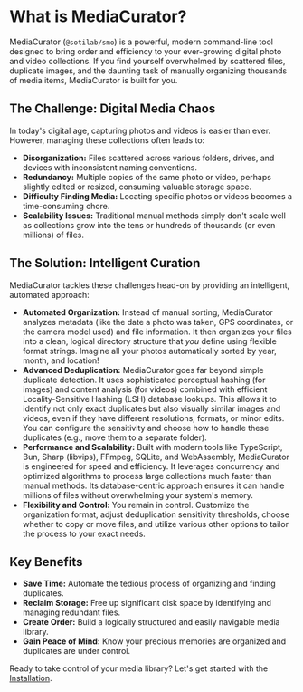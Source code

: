 # What is MediaCurator?

MediaCurator (`@sotilab/smo`) is a powerful, modern command-line tool designed to bring order and efficiency to your ever-growing digital photo and video collections. If you find yourself overwhelmed by scattered files, duplicate images, and the daunting task of manually organizing thousands of media items, MediaCurator is built for you.

## The Challenge: Digital Media Chaos

In today's digital age, capturing photos and videos is easier than ever. However, managing these collections often leads to:

- **Disorganization:** Files scattered across various folders, drives, and devices with inconsistent naming conventions.
- **Redundancy:** Multiple copies of the same photo or video, perhaps slightly edited or resized, consuming valuable storage space.
- **Difficulty Finding Media:** Locating specific photos or videos becomes a time-consuming chore.
- **Scalability Issues:** Traditional manual methods simply don't scale well as collections grow into the tens or hundreds of thousands (or even millions) of files.

## The Solution: Intelligent Curation

MediaCurator tackles these challenges head-on by providing an intelligent, automated approach:

- **Automated Organization:** Instead of manual sorting, MediaCurator analyzes metadata (like the date a photo was taken, GPS coordinates, or the camera model used) and file information. It then organizes your files into a clean, logical directory structure that _you_ define using flexible format strings. Imagine all your photos automatically sorted by year, month, and location!
- **Advanced Deduplication:** MediaCurator goes far beyond simple duplicate detection. It uses sophisticated perceptual hashing (for images) and content analysis (for videos) combined with efficient Locality-Sensitive Hashing (LSH) database lookups. This allows it to identify not only exact duplicates but also visually similar images and videos, even if they have different resolutions, formats, or minor edits. You can configure the sensitivity and choose how to handle these duplicates (e.g., move them to a separate folder).
- **Performance and Scalability:** Built with modern tools like TypeScript, Bun, Sharp (libvips), FFmpeg, SQLite, and WebAssembly, MediaCurator is engineered for speed and efficiency. It leverages concurrency and optimized algorithms to process large collections much faster than manual methods. Its database-centric approach ensures it can handle millions of files without overwhelming your system's memory.
- **Flexibility and Control:** You remain in control. Customize the organization format, adjust deduplication sensitivity thresholds, choose whether to copy or move files, and utilize various other options to tailor the process to your exact needs.

## Key Benefits

- **Save Time:** Automate the tedious process of organizing and finding duplicates.
- **Reclaim Storage:** Free up significant disk space by identifying and managing redundant files.
- **Create Order:** Build a logically structured and easily navigable media library.
- **Gain Peace of Mind:** Know your precious memories are organized and duplicates are under control.

Ready to take control of your media library? Let's get started with the [Installation](./installation.md).
